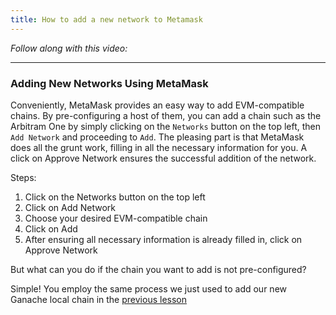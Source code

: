 ```yaml
---
title: How to add a new network to Metamask
---
```


_Follow along with this video:_

---

### Adding New Networks Using MetaMask

Conveniently, MetaMask provides an easy way to add EVM-compatible chains. By pre-configuring a host of them, you can add a chain such as the Arbitram One by simply clicking on the `Networks` button on the top left, then `Add Network` and proceeding to `Add`. The pleasing part is that MetaMask does all the grunt work, filling in all the necessary information for you. A click on Approve Network ensures the successful addition of the network.

Steps:

1. Click on the Networks button on the top left
2. Click on Add Network
3. Choose your desired EVM-compatible chain
4. Click on Add
5. After ensuring all necessary information is already filled in, click on Approve Network

But what can you do if the chain you want to add is not pre-configured?

Simple! You employ the same process we just used to add our new Ganache local chain in the [previous lesson](https://updraft.cyfrin.io/courses/foundry/foundry-simple-storage/deploy-smart-contract-locally)

